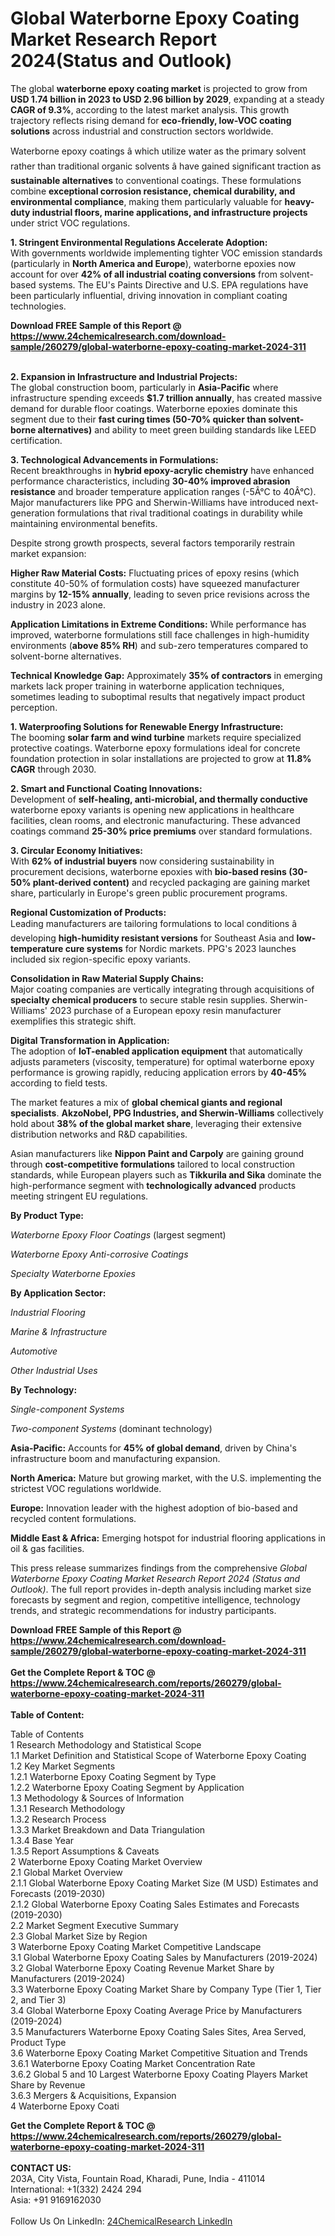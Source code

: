 <h1>Global Waterborne Epoxy Coating Market Research Report 2024(Status and Outlook)</h1><p>The global <strong>waterborne epoxy coating market</strong> is projected to grow from <strong>USD 1.74 billion in 2023 to USD 2.96 billion by 2029</strong>, expanding at a steady <strong>CAGR of 9.3%</strong>, according to the latest market analysis. This growth trajectory reflects rising demand for <strong>eco-friendly, low-VOC coating solutions</strong> across industrial and construction sectors worldwide.</p><p>Waterborne epoxy coatings â which utilize water as the primary solvent rather than traditional organic solvents â have gained significant traction as <strong>sustainable alternatives</strong> to conventional coatings. These formulations combine <strong>exceptional corrosion resistance, chemical durability, and environmental compliance</strong>, making them particularly valuable for <strong>heavy-duty industrial floors, marine applications, and infrastructure projects</strong> under strict VOC regulations.</p><p><strong>1. Stringent Environmental Regulations Accelerate Adoption:</strong><br>
With governments worldwide implementing tighter VOC emission standards (particularly in <strong>North America and Europe</strong>), waterborne epoxies now account for over <strong>42% of all industrial coating conversions</strong> from solvent-based systems. The EU's Paints Directive and U.S. EPA regulations have been particularly influential, driving innovation in compliant coating technologies.</p><div><b>Download FREE Sample of this Report @ 
            <a href="https://www.24chemicalresearch.com/download-sample/260279/global-waterborne-epoxy-coating-market-2024-311">
            https://www.24chemicalresearch.com/download-sample/260279/global-waterborne-epoxy-coating-market-2024-311</a></b></div><br><p><strong>2. Expansion in Infrastructure and Industrial Projects:</strong><br>
The global construction boom, particularly in <strong>Asia-Pacific</strong> where infrastructure spending exceeds <strong>$1.7 trillion annually</strong>, has created massive demand for durable floor coatings. Waterborne epoxies dominate this segment due to their <strong>fast curing times (50-70% quicker than solvent-borne alternatives)</strong> and ability to meet green building standards like LEED certification.</p><p><strong>3. Technological Advancements in Formulations:</strong><br>
Recent breakthroughs in <strong>hybrid epoxy-acrylic chemistry</strong> have enhanced performance characteristics, including <strong>30-40% improved abrasion resistance</strong> and broader temperature application ranges (-5Â°C to 40Â°C). Major manufacturers like PPG and Sherwin-Williams have introduced next-generation formulations that rival traditional coatings in durability while maintaining environmental benefits.</p><p>Despite strong growth prospects, several factors temporarily restrain market expansion:</p><p><strong>Higher Raw Material Costs:</strong> Fluctuating prices of epoxy resins (which constitute 40-50% of formulation costs) have squeezed manufacturer margins by <strong>12-15% annually</strong>, leading to seven price revisions across the industry in 2023 alone.</p><p><strong>Application Limitations in Extreme Conditions:</strong> While performance has improved, waterborne formulations still face challenges in high-humidity environments (<strong>above 85% RH</strong>) and sub-zero temperatures compared to solvent-borne alternatives.</p><p><strong>Technical Knowledge Gap:</strong> Approximately <strong>35% of contractors</strong> in emerging markets lack proper training in waterborne application techniques, sometimes leading to suboptimal results that negatively impact product perception.</p><p><strong>1. Waterproofing Solutions for Renewable Energy Infrastructure:</strong><br>
The booming <strong>solar farm and wind turbine</strong> markets require specialized protective coatings. Waterborne epoxy formulations ideal for concrete foundation protection in solar installations are projected to grow at <strong>11.8% CAGR</strong> through 2030.</p><p><strong>2. Smart and Functional Coating Innovations:</strong><br>
Development of <strong>self-healing, anti-microbial, and thermally conductive</strong> waterborne epoxy variants is opening new applications in healthcare facilities, clean rooms, and electronic manufacturing. These advanced coatings command <strong>25-30% price premiums</strong> over standard formulations.</p><p><strong>3. Circular Economy Initiatives:</strong><br>
With <strong>62% of industrial buyers</strong> now considering sustainability in procurement decisions, waterborne epoxies with <strong>bio-based resins (30-50% plant-derived content)</strong> and recycled packaging are gaining market share, particularly in Europe's green public procurement programs.</p><p><strong>Regional Customization of Products:</strong><br>
    Leading manufacturers are tailoring formulations to local conditions â developing <strong>high-humidity resistant versions</strong> for Southeast Asia and <strong>low-temperature cure systems</strong> for Nordic markets. PPG's 2023 launches included six region-specific epoxy variants.</p><p><strong>Consolidation in Raw Material Supply Chains:</strong><br>
    Major coating companies are vertically integrating through acquisitions of <strong>specialty chemical producers</strong> to secure stable resin supplies. Sherwin-Williams' 2023 purchase of a European epoxy resin manufacturer exemplifies this strategic shift.</p><p><strong>Digital Transformation in Application:</strong><br>
    The adoption of <strong>IoT-enabled application equipment</strong> that automatically adjusts parameters (viscosity, temperature) for optimal waterborne epoxy performance is growing rapidly, reducing application errors by <strong>40-45%</strong> according to field tests.</p><p>The market features a mix of <strong>global chemical giants and regional specialists</strong>. <strong>AkzoNobel, PPG Industries, and Sherwin-Williams</strong> collectively hold about <strong>38% of the global market share</strong>, leveraging their extensive distribution networks and R&amp;D capabilities.</p><p>Asian manufacturers like <strong>Nippon Paint and Carpoly</strong> are gaining ground through <strong>cost-competitive formulations</strong> tailored to local construction standards, while European players such as <strong>Tikkurila and Sika</strong> dominate the high-performance segment with <strong>technologically advanced</strong> products meeting stringent EU regulations.</p><p><strong>By Product Type:</strong></p><p><em>Waterborne Epoxy Floor Coatings</em> (largest segment)</p><p><em>Waterborne Epoxy Anti-corrosive Coatings</em></p><p><em>Specialty Waterborne Epoxies</em></p><p><strong>By Application Sector:</strong></p><p><em>Industrial Flooring</em></p><p><em>Marine &amp; Infrastructure</em></p><p><em>Automotive</em></p><p><em>Other Industrial Uses</em></p><p><strong>By Technology:</strong></p><p><em>Single-component Systems</em></p><p><em>Two-component Systems</em> (dominant technology)</p><p><strong>Asia-Pacific:</strong> Accounts for <strong>45% of global demand</strong>, driven by China's infrastructure boom and manufacturing expansion.</p><p><strong>North America:</strong> Mature but growing market, with the U.S. implementing the strictest VOC regulations worldwide.</p><p><strong>Europe:</strong> Innovation leader with the highest adoption of bio-based and recycled content formulations.</p><p><strong>Middle East &amp; Africa:</strong> Emerging hotspot for industrial flooring applications in oil &amp; gas facilities.</p><p>This press release summarizes findings from the comprehensive <em>Global Waterborne Epoxy Coating Market Research Report 2024 (Status and Outlook)</em>. The full report provides in-depth analysis including market size forecasts by segment and region, competitive intelligence, technology trends, and strategic recommendations for industry participants.</p><div><b>Download FREE Sample of this Report @ 
            <a href="https://www.24chemicalresearch.com/download-sample/260279/global-waterborne-epoxy-coating-market-2024-311">
            https://www.24chemicalresearch.com/download-sample/260279/global-waterborne-epoxy-coating-market-2024-311</a></b></div><br><div><b>Get the Complete Report & TOC @ 
            <a href="https://www.24chemicalresearch.com/reports/260279/global-waterborne-epoxy-coating-market-2024-311">
            https://www.24chemicalresearch.com/reports/260279/global-waterborne-epoxy-coating-market-2024-311</a></b></div><br>
            <b>Table of Content:</b><p>Table of Contents<br />
1 Research Methodology and Statistical Scope<br />
1.1 Market Definition and Statistical Scope of Waterborne Epoxy Coating<br />
1.2 Key Market Segments<br />
1.2.1 Waterborne Epoxy Coating Segment by Type<br />
1.2.2 Waterborne Epoxy Coating Segment by Application<br />
1.3 Methodology & Sources of Information<br />
1.3.1 Research Methodology<br />
1.3.2 Research Process<br />
1.3.3 Market Breakdown and Data Triangulation<br />
1.3.4 Base Year<br />
1.3.5 Report Assumptions & Caveats<br />
2 Waterborne Epoxy Coating Market Overview<br />
2.1 Global Market Overview<br />
2.1.1 Global Waterborne Epoxy Coating Market Size (M USD) Estimates and Forecasts (2019-2030)<br />
2.1.2 Global Waterborne Epoxy Coating Sales Estimates and Forecasts (2019-2030)<br />
2.2 Market Segment Executive Summary<br />
2.3 Global Market Size by Region<br />
3 Waterborne Epoxy Coating Market Competitive Landscape<br />
3.1 Global Waterborne Epoxy Coating Sales by Manufacturers (2019-2024)<br />
3.2 Global Waterborne Epoxy Coating Revenue Market Share by Manufacturers (2019-2024)<br />
3.3 Waterborne Epoxy Coating Market Share by Company Type (Tier 1, Tier 2, and Tier 3)<br />
3.4 Global Waterborne Epoxy Coating Average Price by Manufacturers (2019-2024)<br />
3.5 Manufacturers Waterborne Epoxy Coating Sales Sites, Area Served, Product Type<br />
3.6 Waterborne Epoxy Coating Market Competitive Situation and Trends<br />
3.6.1 Waterborne Epoxy Coating Market Concentration Rate<br />
3.6.2 Global 5 and 10 Largest Waterborne Epoxy Coating Players Market Share by Revenue<br />
3.6.3 Mergers & Acquisitions, Expansion<br />
4 Waterborne Epoxy Coati</p><div><b>Get the Complete Report & TOC @ 
            <a href="https://www.24chemicalresearch.com/reports/260279/global-waterborne-epoxy-coating-market-2024-311">
            https://www.24chemicalresearch.com/reports/260279/global-waterborne-epoxy-coating-market-2024-311</a></b></div><br><b>CONTACT US:</b><br>
            203A, City Vista, Fountain Road, Kharadi, Pune, India - 411014<br>
            International: +1(332) 2424 294<br>
            Asia: +91 9169162030 <br><br>
            Follow Us On LinkedIn: <a href="https://www.linkedin.com/company/24chemicalresearch/">24ChemicalResearch LinkedIn</a>